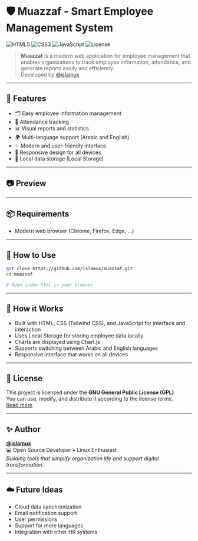 # 🛡️ Muazzaf - Smart Employee Management System

![HTML5](https://img.shields.io/badge/HTML5-E34F26?logo=html5&style=flat-square)
![CSS3](https://img.shields.io/badge/CSS3-1572B6?logo=css3&style=flat-square)
![JavaScript](https://img.shields.io/badge/JavaScript-F7DF1E?logo=javascript&style=flat-square)
![License](https://img.shields.io/badge/License-GNU%20GPL-red?logo=gnu&style=flat-square)

> **Muazzaf** is a modern web application for employee management that enables organizations to track employee information, attendance, and generate reports easily and efficiently.  
> Developed by [@islamux](https://github.com/islamux)

---

## 🚀 Features

- 🗂️ Easy employee information management
- 📅 Attendance tracking
- 📊 Visual reports and statistics
- 🌍 Multi-language support (Arabic and English)
- ✨ Modern and user-friendly interface
- 📱 Responsive design for all devices
- 📝 Local data storage (Local Storage)

---

## 📷 Preview

<!-- Add application screenshot here if available
![App Preview](screenshots/preview.png)
-->

---

## 📦 Requirements

- Modern web browser (Chrome, Firefox, Edge, ...)

---

## 🧪 How to Use

```bash
git clone https://github.com/islamux/muazzaf.git
cd muazzaf

# Open index.html in your browser
```

---

## 🧠 How it Works

- Built with HTML, CSS (Tailwind CSS), and JavaScript for interface and interaction
- Uses Local Storage for storing employee data locally
- Charts are displayed using Chart.js
- Supports switching between Arabic and English languages
- Responsive interface that works on all devices

---

## 📜 License

This project is licensed under the **GNU General Public License (GPL)**.  
You can use, modify, and distribute it according to the license terms.  
[Read more](https://www.gnu.org/licenses/gpl-3.0.html)

---

## ✨ Author

**[@islamux](https://github.com/islamux)**  
💻 Open Source Developer • Linux Enthusiast  
*Building tools that simplify organization life and support digital transformation.*

---

## ☁️ Future Ideas

- Cloud data synchronization
- Email notification support
- User permissions
- Support for more languages
- Integration with other HR systems
